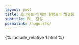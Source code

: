 ```yaml
---
layout: post
title: 호그와트 인세인 한밤중의 발걸음
subtitle: PL. 딤섬
permalink: /hogwarts/
---
```



{% include_relative 1.html %}
